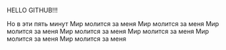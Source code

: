 HELLO GITHUB!!!

Но в эти пять минут
Мир молится за меня
Мир молится за меня
Мир молится за меня
Мир молится за меня
Мир молится за меня
Мир молится за меня
Мир молится за меня
